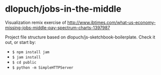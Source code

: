 dlopuch/jobs-in-the-middle
====================

Visualization remix exercise of http://www.ibtimes.com/what-us-economy-missing-jobs-middle-pay-spectrum-charts-1397987

Project file structure based on dlopuch/js-sketchbook-boilerplate.  Check it out, or start by:
* `$ npm install jam`
* `$ jam install`
* `$ cd public`
* `$ python -m SimpleHTTPServer`